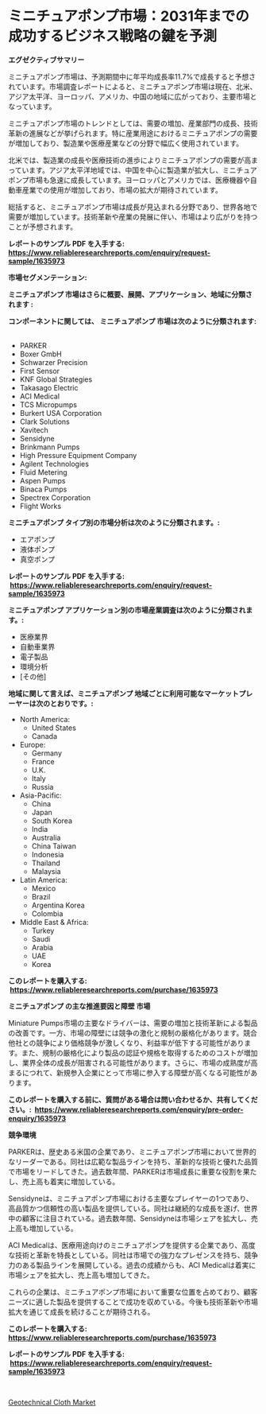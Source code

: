 <p><h1>ミニチュアポンプ市場：2031年までの成功するビジネス戦略の鍵を予測</h1></p><p><strong>エグゼクティブサマリー</strong></p>
<p><p>ミニチュアポンプ市場は、予測期間中に年平均成長率11.7%で成長すると予想されています。市場調査レポートによると、ミニチュアポンプ市場は現在、北米、アジア太平洋、ヨーロッパ、アメリカ、中国の地域に広がっており、主要市場となっています。</p><p>ミニチュアポンプ市場のトレンドとしては、需要の増加、産業部門の成長、技術革新の進展などが挙げられます。特に産業用途におけるミニチュアポンプの需要が増加しており、製造業や医療産業などの分野で幅広く使用されています。</p><p>北米では、製造業の成長や医療技術の進歩によりミニチュアポンプの需要が高まっています。アジア太平洋地域では、中国を中心に製造業が拡大し、ミニチュアポンプ市場も急速に成長しています。ヨーロッパとアメリカでは、医療機器や自動車産業での使用が増加しており、市場の拡大が期待されています。</p><p>総括すると、ミニチュアポンプ市場は成長が見込まれる分野であり、世界各地で需要が増加しています。技術革新や産業の発展に伴い、市場はより広がりを持つことが予想されます。</p></p>
<p><strong>レポートのサンプル PDF を入手する: <a href="https://www.reliableresearchreports.com/enquiry/request-sample/1635973">https://www.reliableresearchreports.com/enquiry/request-sample/1635973</a></strong></p>
<p><strong>市場セグメンテーション:</strong></p>
<p><strong> ミニチュアポンプ 市場はさらに概要、展開、アプリケーション、地域に分類されます :</strong></p>
<p><strong>コンポーネントに関しては、 ミニチュアポンプ 市場は次のように分類されます: &nbsp;</strong></p>
<p><ul><li>PARKER</li><li>Boxer GmbH</li><li>Schwarzer Precision</li><li>First Sensor</li><li>KNF Global Strategies</li><li>Takasago Electric</li><li>ACI Medical</li><li>TCS Micropumps</li><li>Burkert USA Corporation</li><li>Clark Solutions</li><li>Xavitech</li><li>Sensidyne</li><li>Brinkmann Pumps</li><li>High Pressure Equipment Company</li><li>Agilent Technologies</li><li>Fluid Metering</li><li>Aspen Pumps</li><li>Binaca Pumps</li><li>Spectrex Corporation</li><li>Flight Works</li></ul></p>
<p><strong> ミニチュアポンプ タイプ別の市場分析は次のように分類されます。:</strong></p>
<p><ul><li>エアポンプ</li><li>液体ポンプ</li><li>真空ポンプ</li></ul></p>
<p><strong>レポートのサンプル PDF を入手する: &nbsp;<a href="https://www.reliableresearchreports.com/enquiry/request-sample/1635973">https://www.reliableresearchreports.com/enquiry/request-sample/1635973</a></strong></p>
<p><strong> ミニチュアポンプ アプリケーション別の市場産業調査は次のように分類されます。:</strong></p>
<p><ul><li>医療業界</li><li>自動車業界</li><li>電子製品</li><li>環境分析</li><li>[その他]</li></ul></p>
<p><strong>地域に関して言えば、ミニチュアポンプ 地域ごとに利用可能なマーケットプレーヤーは次のとおりです。:</strong></p>
<p><ul>
    <li>
        North America:
        <ul>
            <li>United States</li>
            <li>Canada</li>
        </ul>
    </li>
    <li>
        Europe:
        <ul>
            <li>Germany</li>
            <li>France</li>
            <li>U.K.</li>
            <li>Italy</li>
            <li>Russia</li>
        </ul>
    </li>
    <li>
        Asia-Pacific:
        <ul>
            <li>China</li>
            <li>Japan</li>
            <li>South Korea</li>
            <li>India</li>
            <li>Australia</li>
            <li>China Taiwan</li>
            <li>Indonesia</li>
            <li>Thailand</li>
            <li>Malaysia</li>
        </ul>
    </li>
    <li>
        Latin America:
        <ul>
            <li>Mexico</li>
            <li>Brazil</li>
            <li>Argentina Korea</li>
            <li>Colombia</li>
        </ul>
    </li>
    <li>
        Middle East & Africa:
        <ul>
            <li>Turkey</li>
            <li>Saudi</li>
            <li>Arabia</li>
            <li>UAE</li>
            <li>Korea</li>
        </ul>
    </li>
    </ul></p>
<p><strong>このレポートを購入する: &nbsp;<a href="https://www.reliableresearchreports.com/purchase/1635973">https://www.reliableresearchreports.com/purchase/1635973</a></strong></p>
<p><strong>ミニチュアポンプ の主な推進要因と障壁 市場</strong></p>
<p><p>Miniature Pumps市場の主要なドライバーは、需要の増加と技術革新による製品の改善です。一方、市場の障壁には競争の激化と規制の厳格化があります。競合他社との競争により価格競争が激しくなり、利益率が低下する可能性があります。また、規制の厳格化により製品の認証や規格を取得するためのコストが増加し、業界全体の成長が阻害される可能性があります。さらに、市場の成熟度が高まるにつれて、新規参入企業にとって市場に参入する障壁が高くなる可能性があります。</p></p>
<p><strong>このレポートを購入する前に、質問がある場合は問い合わせるか、共有してください。:&nbsp; <a href="https://www.reliableresearchreports.com/enquiry/pre-order-enquiry/1635973">https://www.reliableresearchreports.com/enquiry/pre-order-enquiry/1635973</a></strong></p>
<p><strong>競争環境</strong></p>
<p><p>PARKERは、歴史ある米国の企業であり、ミニチュアポンプ市場において世界的なリーダーである。同社は広範な製品ラインを持ち、革新的な技術と優れた品質で市場をリードしてきた。過去数年間、PARKERは市場成長に重要な役割を果たし、売上高も着実に増加している。</p><p>Sensidyneは、ミニチュアポンプ市場における主要なプレイヤーの1つであり、高品質かつ信頼性の高い製品を提供している。同社は継続的な成長を遂げ、世界中の顧客に注目されている。過去数年間、Sensidyneは市場シェアを拡大し、売上高も増加している。</p><p>ACI Medicalは、医療用途向けのミニチュアポンプを提供する企業であり、高度な技術と革新を特長としている。同社は市場での強力なプレゼンスを持ち、競争力のある製品ラインを展開している。過去の成績からも、ACI Medicalは着実に市場シェアを拡大し、売上高も増加してきた。</p><p>これらの企業は、ミニチュアポンプ市場において重要な位置を占めており、顧客ニーズに適した製品を提供することで成功を収めている。今後も技術革新や市場拡大を通じて成長を続けることが期待される。</p></p>
<p><strong>このレポートを購入する: &nbsp; <a href="https://www.reliableresearchreports.com/purchase/1635973">https://www.reliableresearchreports.com/purchase/1635973</a></strong></p>
<p><strong>レポートのサンプル PDF を入手する: &nbsp;<a href="https://www.reliableresearchreports.com/enquiry/request-sample/1635973">https://www.reliableresearchreports.com/enquiry/request-sample/1635973</a></strong><strong></strong></p>
<p>&nbsp;</p>
<p><p><a href="https://mire-aunt-385.notion.site/Geotechnical-Cloth-Market-Size-Focuses-on-Market-Dynamics-In-Depth-Analysis-and-Future-Projections--98e8c6eefa4c48debd8b628e22e0ee25">Geotechnical Cloth Market</a></p></p>